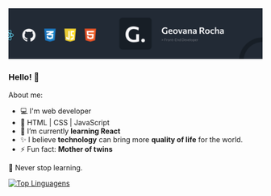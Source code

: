 <img src="https://github.com/geovanarochamp/geovanarochamp/blob/main/cover.png?raw=true">

### Hello! 👋

About me:

- 💻 I'm web developer
- 🚀 HTML | CSS | JavaScript
- 🌱 I’m currently <b>learning React</b>
- ✨ I believe <b>technology</b> can bring more <b>quality of life</b> for the world.
- ⚡ Fun fact: <b>Mother of twins</b>

📖 Never stop learning.

[![Top Linguagens](https://github-readme-stats.vercel.app/api/top-langs/?username=geovanarochamp&layout=compact)](https://github.com/geovanarochamp/github-readme-stats)
